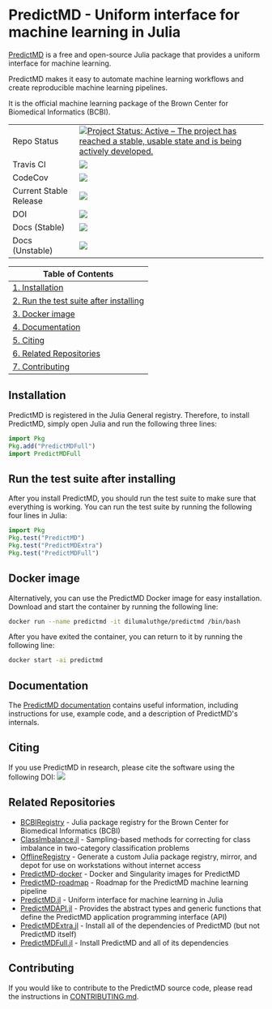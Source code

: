 # PredictMD - Uniform interface for machine learning in Julia

[PredictMD](https://predictmd.net) is a free and open-source Julia package that provides a uniform interface for machine learning.

PredictMD makes it easy to automate machine learning workflows and create reproducible machine learning pipelines.

It is the official machine learning package of the Brown Center for Biomedical Informatics (BCBI).

<table>
    <tbody>
        <tr>
            <td>Repo Status</td>
            <td>
            <a href="https://www.repostatus.org/#active">
            <img src="https://www.repostatus.org/badges/latest/active.svg"
            alt="Project Status: Active – The project has reached a stable,
            usable state and is being actively developed." /></a></td>
        </tr>
        <tr>
            <td>Travis CI</td>
            <td><a href="https://travis-ci.org/bcbi/PredictMD.jl/branches">
            <img
            src="https://travis-ci.org/bcbi/PredictMD.jl.svg?branch=master"
            /></a></td>
        </tr>
        <tr>
            <td>CodeCov</td>
            <td><a
            href="https://codecov.io/gh/bcbi/PredictMD.jl/branch/master">
            <img
src="https://codecov.io/gh/bcbi/PredictMD.jl/branch/master/graph/badge.svg"
            /></a></td>
        </tr>
        <tr>
            <td>Current Stable Release</td>
            <td>
            <a
            href="https://github.com/bcbi/PredictMD.jl/releases/latest">
        <img src="https://img.shields.io/github/release/bcbi/PredictMD.svg"
            /> </a></td>
        </tr>
        <tr>
            <td>DOI</td>
            <td>
            <a href="https://zenodo.org/badge/latestdoi/109460252">
            <img src="https://zenodo.org/badge/109460252.svg"/></a></td>
        </tr>
        <tr>
            <td>Docs (Stable)</td>
            <td><a href="https://predictmd.net/stable">
            <img
            src="https://img.shields.io/badge/docs-stable-blue.svg" />
            </a></td>
        </tr>
        <tr>
            <td>Docs (Unstable)</td>
            <td><a
            href="https://predictmd.net/latest">
            <img
            src="https://img.shields.io/badge/docs-latest-blue.svg" />
            </a></td>
        </tr>
    </tbody>
</table>

| Table of Contents |
| ----------------- |
| [1. Installation](#installation) |
| [2. Run the test suite after installing](#run-the-test-suite-after-installing) |
| [3. Docker image](#docker-image) |
| [4. Documentation](#documentation) |
| [5. Citing](#citing) |
| [6. Related Repositories](#related-repositories) |
| [7. Contributing](#contributing) |

## Installation

PredictMD is registered in the Julia General registry. Therefore, to install PredictMD, simply open Julia and run the following three lines:
```julia
import Pkg
Pkg.add("PredictMDFull")
import PredictMDFull
```

## Run the test suite after installing

After you install PredictMD, you should run the test suite to make sure that
everything is working. You can run the test suite by running the following four lines in Julia:
```julia
import Pkg
Pkg.test("PredictMD")
Pkg.test("PredictMDExtra")
Pkg.test("PredictMDFull")
```

## Docker image
Alternatively, you can use the PredictMD Docker image for easy installation. Download and start the container by running the following line:
```bash
docker run --name predictmd -it dilumaluthge/predictmd /bin/bash
```

After you have exited the container, you can return to it by running the following line:
```bash
docker start -ai predictmd
```

## Documentation

The [PredictMD documentation](https://predictmd.net/stable) contains
useful information, including instructions for use, example code, and a
description of
PredictMD's internals.

## Citing

If you use PredictMD in research, please cite the software using the following DOI: <a href="https://zenodo.org/badge/latestdoi/109460252"> <img src="https://zenodo.org/badge/109460252.svg"/></a>

## Related Repositories

- [BCBIRegistry](https://github.com/bcbi/BCBIRegistry) - Julia package registry for the Brown Center for Biomedical Informatics (BCBI)
- [ClassImbalance.jl](https://github.com/bcbi/ClassImbalance.jl) - Sampling-based methods for correcting for class imbalance in two-category classification problems
- [OfflineRegistry](https://github.com/DilumAluthge/OfflineRegistry) - Generate a custom Julia package registry, mirror, and depot for use on workstations without internet access
- [PredictMD-docker](https://github.com/DilumAluthge/PredictMD-docker) - Docker and Singularity images for PredictMD
- [PredictMD-roadmap](https://github.com/bcbi/PredictMD-roadmap) - Roadmap for the PredictMD machine learning pipeline
- [PredictMD.jl](https://github.com/bcbi/PredictMD.jl) - Uniform interface for machine learning in Julia
- [PredictMDAPI.jl](https://github.com/bcbi/PredictMDAPI.jl) - Provides the abstract types and generic functions that define the PredictMD application programming interface (API)
- [PredictMDExtra.jl](https://github.com/bcbi/PredictMDExtra.jl) - Install all of the dependencies of PredictMD (but not PredictMD itself)
- [PredictMDFull.jl](https://github.com/bcbi/PredictMDFull.jl) - Install PredictMD and all of its dependencies

## Contributing

If you would like to contribute to the PredictMD source code, please read the instructions in [CONTRIBUTING.md](CONTRIBUTING.md).
